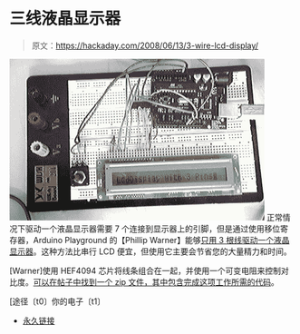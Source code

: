 # 三线液晶显示器

> 原文：<https://hackaday.com/2008/06/13/3-wire-lcd-display/>

![](img/6b0dd42de23542835a8e54ddc77fc1ba.png)
正常情况下驱动一个液晶显示器需要 7 个连接到显示器上的引脚，但是通过使用移位寄存器，Arduino Playground 的【Phillip Warner】能够[只用 3 根线驱动一个液晶显示器](http://www.arduino.cc/playground/Code/LCD3wires)。这种方法比串行 LCD 便宜，但使用它主要会节省您的大量精力和时间。

[Warner]使用 HEF4094 芯片将线条组合在一起，并使用一个可变电阻来控制对比度。[可以在帖子中找到一个 zip 文件，其中包含完成这项工作所需的代码](http://www.arduino.cc/playground/uploads/Code/LCD3WireLibrary.zip)。

[途径〔t0〕你的电子〔t1〕

*   [永久链接](http://www.arduino.cc/playground/Code/LCD3wires)